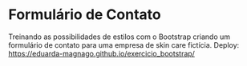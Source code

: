 # Formulário de Contato
Treinando as possibilidades de estilos com o Bootstrap criando um formulário de contato para uma empresa de skin care fictícia.
Deploy: https://eduarda-magnago.github.io/exercicio_bootstrap/
